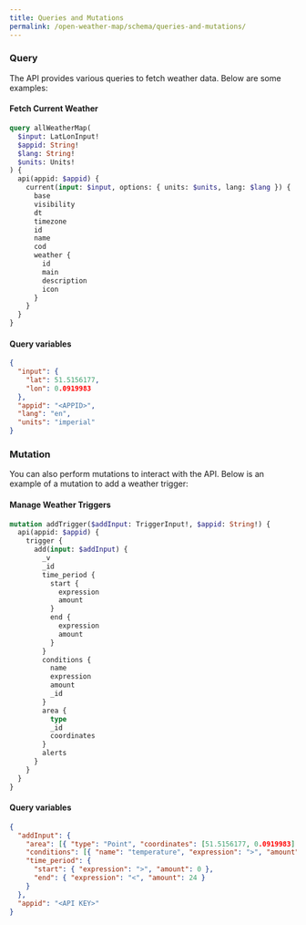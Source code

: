 ```yaml
---
title: Queries and Mutations
permalink: /open-weather-map/schema/queries-and-mutations/
---
```


### Query

The API provides various queries to fetch weather data. Below are some examples:

#### Fetch Current Weather

```graphql
query allWeatherMap(
  $input: LatLonInput!
  $appid: String!
  $lang: String!
  $units: Units!
) {
  api(appid: $appid) {
    current(input: $input, options: { units: $units, lang: $lang }) {
      base
      visibility
      dt
      timezone
      id
      name
      cod
      weather {
        id
        main
        description
        icon
      }
    }
  }
}
```

#### Query variables

```json
{
  "input": {
    "lat": 51.5156177,
    "lon": 0.0919983
  },
  "appid": "<APPID>",
  "lang": "en",
  "units": "imperial"
}
```

### Mutation

You can also perform mutations to interact with the API. Below is an example of a mutation to add a weather trigger:

#### Manage Weather Triggers

```graphql
mutation addTrigger($addInput: TriggerInput!, $appid: String!) {
  api(appid: $appid) {
    trigger {
      add(input: $addInput) {
        _v
        _id
        time_period {
          start {
            expression
            amount
          }
          end {
            expression
            amount
          }
        }
        conditions {
          name
          expression
          amount
          _id
        }
        area {
          type
          _id
          coordinates
        }
        alerts
      }
    }
  }
}
```

#### Query variables

```json
{
  "addInput": {
    "area": [{ "type": "Point", "coordinates": [51.5156177, 0.0919983] }],
    "conditions": [{ "name": "temperature", "expression": ">", "amount": 30 }],
    "time_period": {
      "start": { "expression": ">", "amount": 0 },
      "end": { "expression": "<", "amount": 24 }
    }
  },
  "appid": "<API KEY>"
}
```
